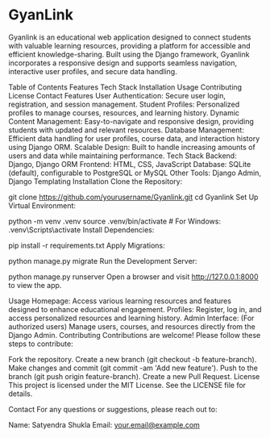 # GyanLink
Gyanlink is an educational web application designed to connect students with valuable learning resources, providing a platform for accessible and efficient knowledge-sharing. Built using the Django framework, Gyanlink incorporates a responsive design and supports seamless navigation, interactive user profiles, and secure data handling.

Table of Contents
Features
Tech Stack
Installation
Usage
Contributing
License
Contact
Features
User Authentication: Secure user login, registration, and session management.
Student Profiles: Personalized profiles to manage courses, resources, and learning history.
Dynamic Content Management: Easy-to-navigate and responsive design, providing students with updated and relevant resources.
Database Management: Efficient data handling for user profiles, course data, and interaction history using Django ORM.
Scalable Design: Built to handle increasing amounts of users and data while maintaining performance.
Tech Stack
Backend: Django, Django ORM
Frontend: HTML, CSS, JavaScript
Database: SQLite (default), configurable to PostgreSQL or MySQL
Other Tools: Django Admin, Django Templating
Installation
Clone the Repository:

git clone https://github.com/yourusername/Gyanlink.git
cd Gyanlink
Set Up Virtual Environment:

python -m venv .venv
source .venv/bin/activate  # For Windows: .venv\Scripts\activate
Install Dependencies:

pip install -r requirements.txt
Apply Migrations:

python manage.py migrate
Run the Development Server:

python manage.py runserver
Open a browser and visit http://127.0.0.1:8000 to view the app.

Usage
Homepage: Access various learning resources and features designed to enhance educational engagement.
Profiles: Register, log in, and access personalized resources and learning history.
Admin Interface: (For authorized users) Manage users, courses, and resources directly from the Django Admin.
Contributing
Contributions are welcome! Please follow these steps to contribute:

Fork the repository.
Create a new branch (git checkout -b feature-branch).
Make changes and commit (git commit -am 'Add new feature').
Push to the branch (git push origin feature-branch).
Create a new Pull Request.
License
This project is licensed under the MIT License. See the LICENSE file for details.

Contact
For any questions or suggestions, please reach out to:

Name: Satyendra Shukla
Email: your.email@example.com
